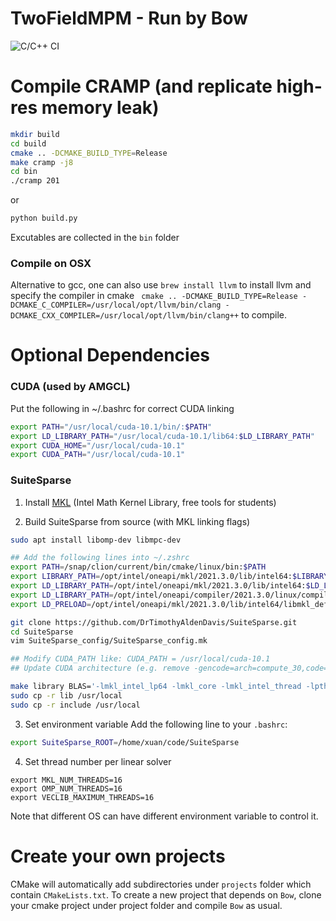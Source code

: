 # TwoFieldMPM - Run by Bow
![C/C++ CI](https://github.com/penn-graphics-research/Bow/workflows/C/C++%20CI/badge.svg)

# Compile CRAMP (and replicate high-res memory leak)
``` bash
mkdir build
cd build
cmake .. -DCMAKE_BUILD_TYPE=Release
make cramp -j8
cd bin
./cramp 201
```
or 
``` bash
python build.py
```
Excutables are collected in the `bin` folder

### Compile on OSX
Alternative to gcc, one can also use `brew install llvm` to install llvm and specify the compiler in cmake ` cmake .. -DCMAKE_BUILD_TYPE=Release -DCMAKE_C_COMPILER=/usr/local/opt/llvm/bin/clang -DCMAKE_CXX_COMPILER=/usr/local/opt/llvm/bin/clang++` to compile.

# Optional Dependencies
### CUDA (used by AMGCL)

Put the following in ~/.bashrc for correct CUDA linking
``` bash
export PATH="/usr/local/cuda-10.1/bin/:$PATH"
export LD_LIBRARY_PATH="/usr/local/cuda-10.1/lib64:$LD_LIBRARY_PATH"
export CUDA_HOME="/usr/local/cuda-10.1"
export CUDA_PATH="/usr/local/cuda-10.1"
```

### SuiteSparse 

1. Install [MKL](https://software.intel.com/content/www/us/en/develop/articles/qualify-for-free-software.html#student) (Intel Math Kernel Library, free tools for students)

2. Build SuiteSparse from source (with MKL linking flags)
``` bash
sudo apt install libomp-dev libmpc-dev

## Add the following lines into ~/.zshrc
export PATH=/snap/clion/current/bin/cmake/linux/bin:$PATH
export LIBRARY_PATH=/opt/intel/oneapi/mkl/2021.3.0/lib/intel64:$LIBRARY_PATH
export LD_LIBRARY_PATH=/opt/intel/oneapi/mkl/2021.3.0/lib/intel64:$LD_LIBRARY_PATH
export LD_LIBRARY_PATH=/opt/intel/oneapi/compiler/2021.3.0/linux/compiler/lib/intel64_lin:$LD_LIBRARY_PATH
export LD_PRELOAD=/opt/intel/oneapi/mkl/2021.3.0/lib/intel64/libmkl_def.so.1:/opt/intel/oneapi/mkl/2021.3.0/lib/intel64/libmkl_avx2.so.1:/opt/intel/oneapi/mkl/2021.3.0/lib/intel64/libmkl_core.so:/opt/intel/oneapi/mkl/2021.3.0/lib/intel64/libmkl_intel_lp64.so:/opt/intel/oneapi/mkl/2021.3.0/lib/intel64/libmkl_intel_thread.so:/opt/intel/oneapi/compiler/2021.3.0/linux/compiler/lib/intel64_lin/libiomp5.so

git clone https://github.com/DrTimothyAldenDavis/SuiteSparse.git
cd SuiteSparse
vim SuiteSparse_config/SuiteSparse_config.mk

## Modify CUDA_PATH like: CUDA_PATH = /usr/local/cuda-10.1
## Update CUDA architecture (e.g. remove -gencode=arch=compute_30,code=sm_30 \)

make library BLAS='-lmkl_intel_lp64 -lmkl_core -lmkl_intel_thread -lpthread -lm -lmkl_blacs_intelmpi_lp64 -liomp5' LAPACK='-lmkl_scalapack_lp64' -j 12
sudo cp -r lib /usr/local
sudo cp -r include /usr/local
```

3. Set environment variable
Add the following line to your `.bashrc`:
``` bash
export SuiteSparse_ROOT=/home/xuan/code/SuiteSparse
```

4. Set thread number per linear solver
```
export MKL_NUM_THREADS=16
export OMP_NUM_THREADS=16
export VECLIB_MAXIMUM_THREADS=16
```
Note that different OS can have different environment variable to control it.

# Create your own projects
CMake will automatically add subdirectories under `projects` folder which contain `CMakeLists.txt`. To create a new project that depends on `Bow`, clone your cmake project under project folder and compile `Bow` as usual.
